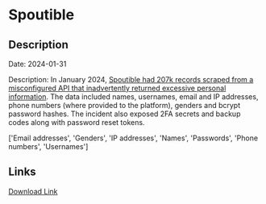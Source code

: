 # Spoutible

## Description

Date: 2024-01-31

Description:
In January 2024, <a href="https://www.troyhunt.com/how-spoutibles-leaky-api-spurted-out-a-deluge-of-personal-data/" target="_blank" rel="noopener">Spoutible had 207k records scraped from a misconfigured API that inadvertently returned excessive personal information</a>. The data included names, usernames, email and IP addresses, phone numbers (where provided to the platform), genders and bcrypt password hashes. The incident also exposed 2FA secrets and backup codes along with password reset tokens.


['Email addresses', 'Genders', 'IP addresses', 'Names', 'Passwords', 'Phone numbers', 'Usernames']

## Links

[Download Link](https://link-to.net/1229997/733.1591551282471/dynamic/?r=c3BvdXRpYmxlLmNvbQ==)